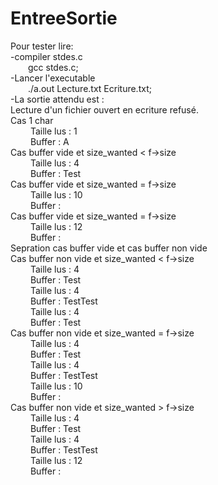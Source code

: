 # EntreeSortie

Pour tester lire:  
-compiler stdes.c  
&emsp;&emsp;gcc stdes.c;  
-Lancer l'executable  
&emsp;&emsp;./a.out Lecture.txt Ecriture.txt;  
-La sortie attendu est :  
Lecture d'un fichier ouvert en ecriture refusé.  
Cas 1 char  
&emsp;&emsp;    Taille lus : 1  
&emsp;&emsp;    Buffer : A  
Cas buffer vide et size_wanted < f->size  
&emsp;&emsp;    Taille lus : 4  
 &emsp;&emsp;   Buffer : Test  
Cas buffer vide et size_wanted = f->size  
&emsp;&emsp;    Taille lus : 10  
&emsp;&emsp;    Buffer :  
Cas buffer vide et size_wanted = f->size  
&emsp;&emsp;    Taille lus : 12  
&emsp;&emsp;    Buffer :  
Sepration cas buffer vide et cas buffer non vide  
Cas buffer non vide et size_wanted < f->size  
&emsp;&emsp;    Taille lus : 4  
&emsp;&emsp;    Buffer : Test  
&emsp;&emsp;    Taille lus : 4  
&emsp;&emsp;    Buffer : TestTest  
&emsp;&emsp;    Taille lus : 4  
&emsp;&emsp;    Buffer : Test  
Cas buffer non vide et size_wanted = f->size  
&emsp;&emsp;    Taille lus : 4  
&emsp;&emsp;    Buffer : Test  
&emsp;&emsp;    Taille lus : 4  
&emsp;&emsp;    Buffer : TestTest  
&emsp;&emsp;    Taille lus : 10  
&emsp;&emsp;    Buffer :  
Cas buffer non vide et size_wanted > f->size  
&emsp;&emsp;    Taille lus : 4  
&emsp;&emsp;    Buffer : Test  
&emsp;&emsp;    Taille lus : 4  
&emsp;&emsp;    Buffer : TestTest  
&emsp;&emsp;    Taille lus : 12  
&emsp;&emsp;    Buffer :  

  
